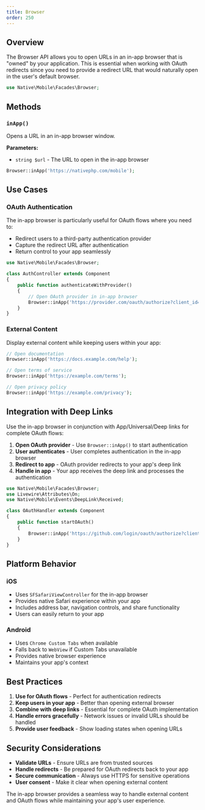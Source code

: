 ```yaml
---
title: Browser
order: 250
---
```


## Overview

The Browser API allows you to open URLs in an in-app browser that is "owned" by your application. This is essential when working with OAuth redirects since you need to provide a redirect URL that would naturally open in the user's default browser.

```php
use Native\Mobile\Facades\Browser;
```

## Methods

### `inApp()`

Opens a URL in an in-app browser window.

**Parameters:**
- `string $url` - The URL to open in the in-app browser

```php
Browser::inApp('https://nativephp.com/mobile');
```

## Use Cases

### OAuth Authentication

The in-app browser is particularly useful for OAuth flows where you need to:
- Redirect users to a third-party authentication provider
- Capture the redirect URL after authentication
- Return control to your app seamlessly

```php
use Native\Mobile\Facades\Browser;

class AuthController extends Component
{
    public function authenticateWithProvider()
    {
        // Open OAuth provider in in-app browser
        Browser::inApp('https://provider.com/oauth/authorize?client_id=your_client_id&redirect_uri=your_app_scheme://oauth/callback');
    }
}
```

### External Content

Display external content while keeping users within your app:

```php
// Open documentation
Browser::inApp('https://docs.example.com/help');

// Open terms of service
Browser::inApp('https://example.com/terms');

// Open privacy policy
Browser::inApp('https://example.com/privacy');
```

## Integration with Deep Links

Use the in-app browser in conjunction with App/Universal/Deep links for complete OAuth flows:

1. **Open OAuth provider** - Use `Browser::inApp()` to start authentication
2. **User authenticates** - User completes authentication in the in-app browser
3. **Redirect to app** - OAuth provider redirects to your app's deep link
4. **Handle in app** - Your app receives the deep link and processes the authentication

```php
use Native\Mobile\Facades\Browser;
use Livewire\Attributes\On;
use Native\Mobile\Events\DeepLink\Received;

class OAuthHandler extends Component
{
    public function startOAuth()
    {
        Browser::inApp('https://github.com/login/oauth/authorize?client_id=your_client_id&redirect_uri=myapp://oauth/callback');
    }
}
```

## Platform Behavior

### iOS
- Uses `SFSafariViewController` for the in-app browser
- Provides native Safari experience within your app
- Includes address bar, navigation controls, and share functionality
- Users can easily return to your app

### Android
- Uses `Chrome Custom Tabs` when available
- Falls back to `WebView` if Custom Tabs unavailable
- Provides native browser experience
- Maintains your app's context

## Best Practices

1. **Use for OAuth flows** - Perfect for authentication redirects
2. **Keep users in your app** - Better than opening external browser
3. **Combine with deep links** - Essential for complete OAuth implementation
4. **Handle errors gracefully** - Network issues or invalid URLs should be handled
5. **Provide user feedback** - Show loading states when opening URLs

## Security Considerations

- **Validate URLs** - Ensure URLs are from trusted sources
- **Handle redirects** - Be prepared for OAuth redirects back to your app
- **Secure communication** - Always use HTTPS for sensitive operations
- **User consent** - Make it clear when opening external content

The in-app browser provides a seamless way to handle external content and OAuth flows while maintaining your app's user experience.
